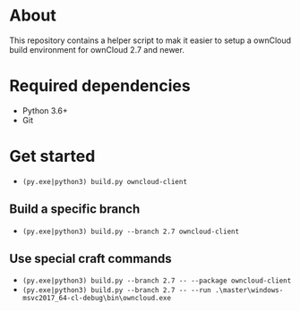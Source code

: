 # About
This repository contains a helper script to mak it easier to setup a ownCloud build environment for ownCloud 2.7 and newer.


# Required dependencies
- Python 3.6+
- Git

# Get started
- `(py.exe|python3) build.py owncloud-client`

## Build a specific branch
- `(py.exe|python3) build.py --branch 2.7 owncloud-client`

## Use special craft commands
- `(py.exe|python3) build.py --branch 2.7 -- --package owncloud-client`
- `(py.exe|python3) build.py --branch 2.7 -- --run .\master\windows-msvc2017_64-cl-debug\bin\owncloud.exe`
